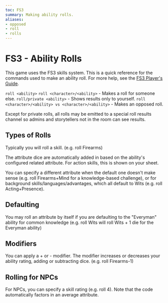 ```yaml
---
toc: FS3
summary: Making ability rolls.
aliases:
- opposed
- roll
- rolls
---
```

# FS3 - Ability Rolls

This game uses the FS3 skills system.  This is a quick reference for the commands used to make an ability roll.  For more help, see the [FS3 Player's Guide](http://aresmush.com/fs3/fs3-3).

`roll <ability>`
`roll <character>/<ability>` - Makes a roll for someone else.
`roll/private <ability>` - Shows results only to yourself.
`roll <character>/<ability> vs <character>/<ability>` - Makes an opposed roll.

Except for private rolls, all rolls may be emitted to a special roll results channel so admins and storytellers not in the room can see results.

## Types of Rolls

Typically you will roll a skill.  (e.g. roll Firearms)

The attribute dice are automatically added in based on the ability's configured related attribute.   For action skills, this is shown on your sheet.

You can specify a different attribute when the default one doesn't make sense (e.g. roll Firearms+Mind for a knowledge-based challenge), or for background skills/languages/advantages, which all default to Wits (e.g. roll Acting+Presence).

## Defaulting

You may roll an attribute by itself if you are defaulting to the "Everyman" ability for common knowledge (e.g. roll Wits will roll Wits + 1 die for the Everyman ability)

## Modifiers

You can apply a + or - modifier.  The modifier increases or decreases your ability rating, adding or subtracting dice.  (e.g. roll Firearms-1)

## Rolling for NPCs

For NPCs, you can specify a skill rating (e.g. roll 4).  Note that the code automatically factors in an average attribute.